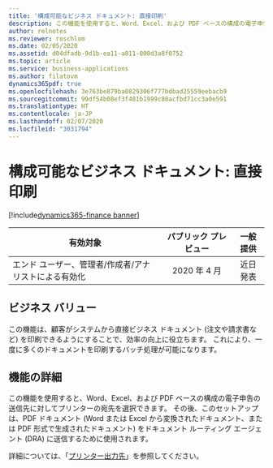 ```yaml
---
title: '構成可能なビジネス ドキュメント: 直接印刷'
description: この機能を使用すると、Word、Excel、および PDF ベースの構成の電子申告の送信先に対してプリンターの宛先を選択できます。
author: relnotes
ms.reviewer: roschlom
ms.date: 02/05/2020
ms.assetid: d04dfadb-9d1b-ea11-a811-000d3a8f0752
ms.topic: article
ms.service: business-applications
ms.author: filatovm
dynamics365pdf: true
ms.openlocfilehash: 3e763be879ba0829306f777bdbad25559eebacb9
ms.sourcegitcommit: 99df54b08ef3f481b1999c80acfbd71cc3a0e591
ms.translationtype: HT
ms.contentlocale: ja-JP
ms.lasthandoff: 02/07/2020
ms.locfileid: "3031794"
---
```

# <a name="configurable-business-documents-direct-printing"></a>構成可能なビジネス ドキュメント: 直接印刷
[!include[dynamics365-finance banner](../includes/dynamics365-finance.md)]

| 有効対象    |  パブリック プレビュー | 一般提供 | 
| ---------- | :----------: |:----------: |
|エンド ユーザー、管理者/作成者/アナリストによる有効化|2020 年 4 月| 近日発表|


## <a name="business-value"></a>ビジネス バリュー
<!-- bv start -->
この機能は、顧客がシステムから直接ビジネス ドキュメント (注文や請求書など) を印刷できるようにすることで、効率の向上に役立ちます。 これにより、一度に多くのドキュメントを印刷するバッチ処理が可能になります。
<!-- bv end -->



## <a name="feature-details"></a>機能の詳細
<!--feature detail start -->
この機能を使用すると、Word、Excel、および PDF ベースの構成の電子申告の送信先に対してプリンターの宛先を選択できます。 その後、このセットアップは、PDF ドキュメント (Word または Excel から変換されたドキュメント、または PDF 形式で生成されたドキュメント) をドキュメント ルーティング エージェント (DRA) に送信するために使用されます。

詳細については、「[プリンター出力先](https://docs.microsoft.com/dynamics365/fin-ops-core/dev-itpro/analytics/er-destination-type-print)」を参照してください。
<!--feature detail end -->









